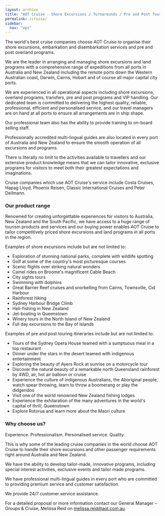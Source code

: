 ```yaml
---
layout: archive
title: "AOT Cruise - Shore Excursions / Turnarounds / Pre and Post Touring"
permalink: /cruise/
sidebar:
  nav: "ops"
---
```


The world's best cruise companies choose AOT Cruise to organise their shore excursions, embarkation and disembarkation services and pre and post overland programs.

We are the leader in arranging and managing shore excursions and land programs with a comprehensive range of expeditions from all ports in Australia and New Zealand including the remote ports down the Western Australian coast, Darwin, Cairns, Hobart and of course all major capital city ports.

We are experienced in all operational aspects including shore excursions, overland programs, transfers, pre and post programs and VIP handling. Our dedicated team is committed to delivering the highest quality, reliable, professional, efficient and personalised service, and our travel managers are on hand at all ports to ensure all arrangements are in ship shape.

Our professional team also has the ability to provide training to on-board selling staff.

Professionally accredited multi-lingual guides are also located in every port of Australia and New Zealand to ensure the smooth operation of all excursions and programs.

There is literally no limit to the activities available to travellers and our extensive product knowledge means that we can tailor innovative, exclusive programs for visitors to meet both their greatest expectations and imaginations.

Cruise companies which use AOT Cruise's service include Costa Cruises, Hapag Lloyd, Phoenix Reisen, Classic International Cruises and Peter Deilmann.

### Our product range

Renowned for creating unforgettable experiences for visitors to Australia, New Zealand and the South Pacific, we have access to a huge range of tourism products and services and our buying power enables AOT Cruise to tailor competitively priced shore excursions and land programs in all ports in the region.

Examples of shore excursions include but are not limited to:

* Exploration of stunning national parks, complete with wildlife spotting
* Golf at some of the country's most picturesque courses
* Scenic flights over striking natural wonders
* Camel rides on Broome's magnificent Cable Beach
* City sights tours
* Swimming with dolphins
* Great Barrier Reef cruises and snorkelling from Cairns, Townsville, Cid Harbour
* Rainforest hiking
* Sydney Harbour Bridge Climb
* Heli-fishing in New Zealand
* Jet-boating in Queenstown
* Winery tours in the North Island of New Zealand
* Full day excursions to the Bay of Islands

Examples of pre and post touring itineraries include but are not limited to:

* Tours of the Sydney Opera House teamed with a sumptuous meal in a top restaurant
* Dinner under the stars in the desert teamed with indigenous entertainment
* Exploring the beauty of Ayers Rock at sunrise on a motorcycle tour
* Discover the natural beauty of a remarkable north Queensland rainforest by 4WD, air, hot air balloon or cruise
* Experience the culture of indigenous Australians, the Aboriginal people, watch spear throwing, learn to throw a boomerang or play the didgeridoo
* Visit one of the world renowned New Zealand fishing lodges
* Experience the exhilaration of the many adventures in the world's capital of thrill, Queenstown
* Explore Rotorua and learn more about the Maori culture

### Why choose us?

Experience. Professionalism. Personalised service. Quality.

This is why some of the leading cruise companies in the world choose AOT Cruise to handle their shore excursions and other passenger requirements right around Australia and New Zealand.

We have the ability to develop tailor-made, innovative programs, including special interest activities, exclusive events and tailor made programs. 

We have professional multi-lingual guides in every port who are committed to providing premium service and customer satisfaction.

We provide 24/7 customer service assistance.

For a detailed proposal or more information contact our General Manager – Groups & Cruise, Melissa Reid on [melissa.reid@aot.com.au](mailto:melissa.reid@aot.com.au).
 
 

 
